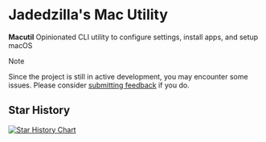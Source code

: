 # Jadedzilla's Mac Utility
**Macutil** Opinionated CLI utility to configure settings, install apps, and setup macOS

> [!NOTE]
> Since the project is still in active development, you may encounter some issues. Please consider [submitting feedback](https://github.com/jadedzilla/macutil/issues) if you do.



## Star History

<a href="https://star-history.com/#jadedzilla/macutil&Date">
 <picture>
   <source media="(prefers-color-scheme: dark)" srcset="https://api.star-history.com/svg?repos=jadedzilla/macutil&type=Date&theme=dark" />
   <source media="(prefers-color-scheme: light)" srcset="https://api.star-history.com/svg?repos=jadedzilla/macutil&type=Date" />
   <img alt="Star History Chart" src="https://api.star-history.com/svg?repos=jadedzilla/macutil&type=Date" />
 </picture>
</a>